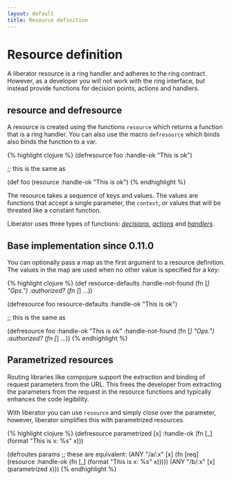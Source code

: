 ```yaml
---
layout: default
title: Resource definition
---
```

# Resource definition

A liberator resource is a ring handler and adheres to the ring
contract. However, as a developer you will not work with the ring interface,
but instead provide functions for decision points, actions and handlers.

## resource and defresource

A resource is created using the functions ````resource```` which
returns a function that is a ring handler. You can also use the macro
````defresource```` which binds also binds the function to a var.

{% highlight clojure %}
(defresource foo :handle-ok "This is ok")

;; this is the same as

(def foo (resource :handle-ok "This is ok")
{% endhighlight %}

The resource takes a sequence of keys and values. The values are
functions that accept a single parameter, the ````context````, or
values that will be threated like a constant function.

Liberator uses three types of functions:
[*decisions*](decisions.html), [*actions*](actions.html) and
[*handlers*](handlers.html).

## Base implementation <span class="label label-info">since 0.11.0</span>

You can optionally pass a map as the first argument to a resource
definition. The values in the map are used when no other value is
specified for a key:

{% highlight clojure %}
(def resource-defaults
  :handle-not-found (fn [_] "Ops.")
  :authorized? (fn [_] ...))

(defresource foo resource-defaults :handle-ok "This is ok")

;; this is the same as

(defresource foo
  :handle-ok "This is ok"
  :handle-not-found (fn [_] "Ops.")
  :authorized? (fn [_] ...))
{% endhighlight %}

## Parametrized resources

Routing libraries like compojure support the extraction and binding of
request parameters from the URL. This frees the developer from
extracting the parameters from the request in the resource functions
and typically enhances the code legibility.

With liberator you can use ````resource```` and simply close over the
parameter, however, liberator simplifies this with parametrized resources.

{% highlight clojure %}
(defresource parametrized [x]
  :handle-ok (fn [_] (format "This is x: %s" x)))

(defroutes params
  ;; these are equivalent:
  (ANY "/a/:x" [x] (fn [req] (resource :handle-ok (fn [_] (format "This is x: %s" x)))))
  (ANY "/b/:x" [x] (parametrized x)))
{% endhighlight %}



